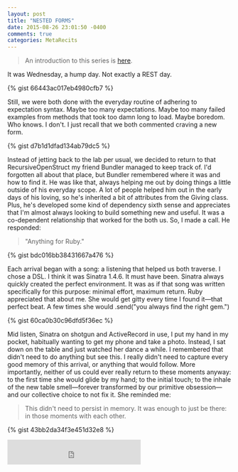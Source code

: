 ```yaml
---
layout: post
title: "NESTED FORMS"
date: 2015-08-26 23:01:50 -0400
comments: true
categories: MetaRecits
---
```


> An introduction to this series is [here](http://rolandobrown.github.io/blog/2015/08/26/meta-recits/).

It was Wednesday, a hump day. Not exactly a REST day.

{% gist 66443ac017eb4980cfb7 %}

Still, we were both done with the everyday routine of adhering to expectation syntax. Maybe too many expectations. Maybe too many failed examples from methods that took too damn long to load. Maybe boredom. Who knows. I don't. I just recall that we both commented craving a new form.

{% gist d7b1d1dfad134ab79dc5 %}

Instead of jetting back to the lab per usual, we decided to return to that RecursiveOpenStruct my friend Bundler managed to keep track of. I'd forgotten all about that place, but Bundler remembered where it was and how to find it. He was like that, always helping me out by doing things a little outside of his everyday scope. A lot of people helped him out in the early days of his loving, so he's inherited a bit of attributes from the Giving class. Plus, he's developed some kind of dependency sixth sense and appreciates that I'm almost always looking to build something new and useful. It was a co-dependent relationship that worked for the both us. So, I made a call. He responded:

> "Anything for Ruby."

{% gist bdc016bb38431667a476 %}

Each arrival began with a song: a listening that helped us both traverse. I chose a DSL. I think it was Sinatra 1.4.6. It must have been. Sinatra always quickly created the perfect environment. It was as if that song was written specifically for this purpose: minimal effort, maximum return. Ruby appreciated that about me. She would get gitty every time I found it—that perfect beat. A few times she would .send("you always find the right gem.")

{% gist 60ca0b30c96dfd5f36ec %}

Mid listen, Sinatra on shotgun and ActiveRecord in use, I put my hand in my pocket, habitually wanting to get my phone and take a photo. Instead, I sat down on the table and just watched her dance a while. I remembered that didn't need to do anything but see this. I really didn't need to capture every good memory of this arrival, or anything that would follow. More importantly, neither of us could ever really return to these moments anyway: to the first time she would glide by my hand; to the initial touch; to the inhale of the new table smell—forever transformed by our primitive obsession—and our collective choice to not fix it. She reminded me:

> This didn't need to persist in memory. It was enough to just be there: in those moments with each other.

{% gist 43bb2da34f3e451d32e8 %}

<iframe src="https://embed.spotify.com/follow/1/?uri=spotify:artist:1Mxqyy3pSjf8kZZL4QVxS0 &size=detail&theme=light" width="300" height="56" scrolling="no" frameborder="0" style="border:none; overflow:hidden;" allowtransparency="true"></iframe>

